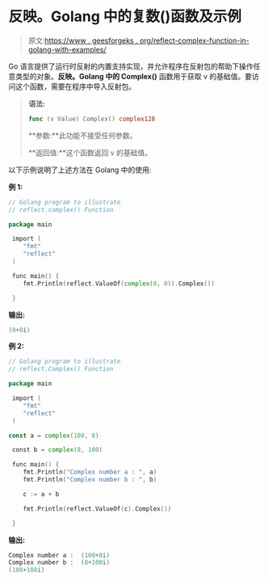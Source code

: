 # 反映。Golang 中的复数()函数及示例

> 原文:[https://www . geesforgeks . org/reflect-complex-function-in-golang-with-examples/](https://www.geeksforgeeks.org/reflect-complex-function-in-golang-with-examples/)

Go 语言提供了运行时反射的内置支持实现，并允许程序在反射包的帮助下操作任意类型的对象。**反映。Golang 中的 Complex()** 函数用于获取 v 的基础值。要访问这个函数，需要在程序中导入反射包。

> **语法:**
> 
> ```go
> func (v Value) Complex() complex128
> 
> ```
> 
> **参数:**此功能不接受任何参数。
> 
> **返回值:**这个函数返回 v 的基础值。

以下示例说明了上述方法在 Golang 中的使用:

**例 1:**

```go
// Golang program to illustrate 
// reflect.complex() Function 

package main

 import (
    "fmt"
    "reflect"
 )

 func main() {        
    fmt.Println(reflect.ValueOf(complex(0, 0)).Complex())

 }                 
```

**输出:**

```go
(0+0i)

```

**例 2:**

```go
// Golang program to illustrate 
// reflect.Complex() Function 

package main

 import (
    "fmt"
    "reflect"
 )

const a = complex(100, 8)

 const b = complex(8, 100)

 func main() {
    fmt.Println("Complex number a : ", a)
    fmt.Println("Complex number b : ", b)

    c := a + b

    fmt.Println(reflect.ValueOf(c).Complex())

 }         
```

**输出:**

```go
Complex number a :  (100+8i)
Complex number b :  (8+100i)
(108+108i)

```